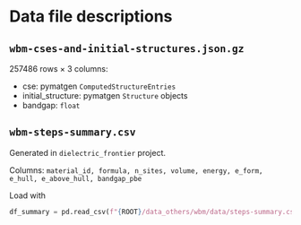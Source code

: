 # Data file descriptions

## `wbm-cses-and-initial-structures.json.gz`

257486 rows × 3 columns:

- cse: pymatgen `ComputedStructureEntries`
- initial_structure: pymatgen `Structure` objects
- bandgap: `float`

## `wbm-steps-summary.csv`

Generated in `dielectric_frontier` project.

Columns: `material_id, formula, n_sites, volume, energy, e_form, e_hull, e_above_hull, bandgap_pbe`

Load with

```py
df_summary = pd.read_csv(f"{ROOT}/data_others/wbm/data/steps-summary.csv", comment="#").set_index("material_id")
```
